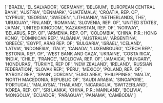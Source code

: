 [
  'BRAZIL',
  'EL SALVADOR',
  'GERMANY',
  'BELGIUM',
  'EUROPEAN CENTRAL BANK',
  'AUSTRIA',
  'DENMARK',
  'GUATEMALA',
  'CROATIA, REP. OF',
  'CYPRUS',
  'GEORGIA',
  'SWEDEN',
  'LITHUANIA',
  'NETHERLANDS, THE',
  'URUGUAY',
  'FINLAND',
  'ROMANIA',
  'SLOVENIA, REP. OF',
  'UNITED STATES',
  'JAPAN',
  'UNITED KINGDOM',
  'KAZAKHSTAN, REP. OF',
  'NORWAY',
  'BELARUS, REP. OF',
  'ARMENIA, REP. OF',
  'COLOMBIA',
  'CHINA, P.R.: HONG KONG',
  'DOMINICAN REP.',
  'ALBANIA',
  'AUSTRALIA',
  'ARGENTINA',
  'GREECE',
  'EGYPT, ARAB REP. OF',
  'BULGARIA',
  'ISRAEL',
  'ICELAND',
  'LATVIA',
  'INDONESIA',
  'ITALY',
  'CANADA',
  'LUXEMBOURG',
  'CZECH REP.',
  'ESTONIA, REP. OF',
  'WEST BANK AND GAZA',
  'UKRAINE',
  'COSTA RICA',
  'INDIA',
  'CHILE',
  'FRANCE',
  'MOLDOVA, REP. OF',
  'JAMAICA',
  'HUNGARY',
  'HONDURAS',
  'TÜRKIYE, REP OF',
  'NEW ZEALAND',
  'IRELAND',
  'RUSSIAN FEDERATION',
  'SLOVAK REP.',
  'PERU',
  'MEXICO',
  'POLAND, REP. OF',
  'KYRGYZ REP.',
  'SPAIN',
  'JORDAN',
  'EURO AREA',
  'PHILIPPINES',
  'MALTA',
  'NORTH MACEDONIA, REPUBLIC OF',
  'SAUDI ARABIA',
  'SINGAPORE',
  'PORTUGAL',
  'MALAYSIA',
  'THAILAND',
  'NICARAGUA',
  'SWITZERLAND',
  'KOREA, REP. OF',
  'SRI LANKA',
  'CHINA, P.R.: MAINLAND',
  'BOLIVIA',
  'MONGOLIA',
  'ECUADOR',
  'PARAGUAY',
  'PANAMA',
  'CAMBODIA'
]

